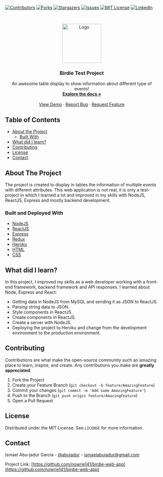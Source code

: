 <!-- PROJECT SHIELDS -->
<!--
*** I'm using markdown "reference style" links for readability.
*** Reference links are enclosed in brackets [ ] instead of parentheses ( ).
*** See the bottom of this document for the declaration of the reference variables
*** for contributors-url, forks-url, etc. This is an optional, concise syntax you may use.
*** https://www.markdownguide.org/basic-syntax/#reference-style-links
-->

[![Contributors][contributors-shield]][contributors-url]
[![Forks][forks-shield]][forks-url]
[![Stargazers][stars-shield]][stars-url]
[![Issues][issues-shield]][issues-url]
[![MIT License][license-shield]][license-url]
[![LinkedIn][linkedin-shield]][linkedin-url]

<!-- PROJECT LOGO -->
<br />
<p align="center">
  <a href="https://github.com/nowrie141/birdie-web-app">
    <img src="https://cdn4.iconfinder.com/data/icons/medical-227/512/576_Health_healthcare_medical-256.png" alt="Logo" width="128" height="128">
  </a>

  <h3 align="center">Birdie Test Project</h3>

  <p align="center">
    An awesome table display to show information about different type of events!
    <br />
    <a href="https://github.com/nowrie141/birdie-web-app"><strong>Explore the docs »</strong></a>
    <br />
    <br />
    <a href="https://django--library.herokuapp.com/">View Demo</a>
    ·
    <a href="https://github.com/nowrie141/birdie-web-app/issues">Report Bug</a>
    ·
    <a href="https://github.com/nowrie141/birdie-web-app/issues">Request Feature</a>
  </p>
</p>

<!-- TABLE OF CONTENTS -->

## Table of Contents

- [About the Project](#about-the-project)
  - [Built With](#built-with)
- [What did I learn?](#what-did-i-learn-?)
- [Contributing](#contributing)
- [License](#license)
- [Contact](#contact)

<!-- ABOUT THE PROJECT -->

## About The Project

The project is created to display in tables the information of multiple events with different attributes. This web application is not real, it is only a test-project in which I learned a lot and improved in my skills with NodeJS, ReactJS, Express and mostly backend development. 

### Built and Deployed With

- [NodeJS](https://nodejs.org/en/)
- [ReactJS](https://reactjs.org/)
- [Express](https://expressjs.com/)
- [Redux](https://redux.js.org/)
- [Heroku](https:/heroku.com/)
- [HTML]()
- [CSS]()

<!-- WHAT DID I LEARN -->
## What did I learn?

In this project, I improved my skills as a web developer working with a front-end framework, backend framework and API responses. I learned about Node, Express and React:
- Getting data in NodeJS from MySQL and sending it as JSON to ReactJS.
- Parsing string data to JSON.
- Style components in ReactJS.
- Create components in ReactJS.
- Create a server with NodeJS.
- Deploying the project to Heroku and change from the development environment to the production environment.

<!-- CONTRIBUTING -->

## Contributing

Contributions are what make the open-source community such an amazing place to learn, inspire, and create. Any contributions you make are **greatly appreciated**.

1. Fork the Project
2. Create your Feature Branch (`git checkout -b feature/AmazingFeature`)
3. Commit your changes (`git commit -m 'Add some AmazingFeature'`)
4. Push to the Branch (`git push origin feature/AmazingFeature`)
5. Open a Pull Request

<!-- LICENSE -->

## License

Distributed under the MIT License. See `LICENSE` for more information.

<!-- CONTACT -->

## Contact

Ismael Abu-jadur Garcia - [@abujadur](https://twitter.com/abujadur) - ismaelabujadur@gmail.com

Project Link: [https://github.com/nowrie141/birdie-web-app](https://github.com/nowrie141/birdie-web-app)

<!-- MARKDOWN LINKS & IMAGES -->

[contributors-shield]: https://img.shields.io/github/contributors/nowrie141/birdie-web-app?style=flat-square
[contributors-url]: https://github.com/nowrie141/birdie-web-app/graphs/contributors
[forks-shield]: https://img.shields.io/github/forks/nowrie141/birdie-web-app.svg?style=flat-square
[forks-url]: https://github.com/nowrie141/birdie-web-app/network/members
[stars-shield]: https://img.shields.io/github/stars/nowrie141/birdie-web-app.svg?style=flat-square
[stars-url]: https://github.com/nowrie141/birdie-web-app/stargazers
[issues-shield]: https://img.shields.io/github/issues/nowrie141/birdie-web-app.svg?style=flat-square
[issues-url]: https://github.com/nowrie141/birdie-web-app/issues
[license-shield]: https://img.shields.io/github/license/nowrie141/birdie-web-app.svg?style=flat-square
[license-url]: https://github.com/nowrie141/birdie-web-app/blob/master/LICENSE.txt
[linkedin-shield]: https://img.shields.io/badge/-LinkedIn-black.svg?style=flat-square&logo=linkedin&colorB=555
[linkedin-url]: https://linkedin.com/in/ismael-abu-jadur-garcía-809154a6
